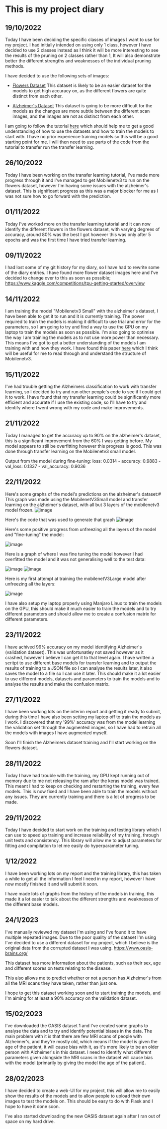 # This is my project diary

## 19/10/2022

Today I have been deciding the specific classes of images I want to use for my project.
I had initially intended on using only 1 class, however I have decided to use 2 classes instead as I think it will be more interesting to see the results of the pruning on 2 classes rather than 1,
It will also demonstrate better the different strengths and weaknesses of the individual pruning methods.

I have decided to use the following sets of images:

- [Flowers Dataset](https://storage.googleapis.com/download.tensorflow.org/example_images/flower_photos.tgz)
	This dataset is likely to be an easier dataset for the models to get high accuracy on, as the different flowers are quite distinct from each other.

- [Alzheimer's Dataset](https://www.kaggle.com/datasets/uraninjo/augmented-alzheimer-mri-dataset)
	This dataset is going to be more difficult for the models as the changes are more subtle between the different scan images, and the images are not as distinct from each other.


I am going to follow the tutorial [here](https://www.tensorflow.org/tutorials/images/classification) which should help me to get a good understanding of how to use the datasets and how to train the models to start with.
I have no prior experience training models so this will be a good starting point for me.
I will then need to use parts of the code from the tutorial to transfer run the transfer learning.

## 26/10/2022

Today I have been working on the transfer learning tutorial, I've made more progress through it and I've managed to get
Mobilenetv3 to run on the flowers dataset, however I'm having some issues with the alzheimer's dataset.
This is significant progress as this was a major blocker for me as I was not sure how to go forward with the prediction.

## 01/11/2022

Today I've worked more on the transfer learning tutorial and it can now identify the different flowers in the flowers dataset, 
with varying degrees of accuracy, around 80% was the best I got however this was only after 5 epochs and was the first time I have tried transfer learning.


## 09/11/2022

I had lost some of my git history for my diary, so I have had to rewrite some of the diary entries.
I have found more flower dataset images here and I've decided to change over to this as soon as possible;
https://www.kaggle.com/competitions/tpu-getting-started/overview

## 14/11/2022

I am training the model "Mobilenetv3 Small" with the alzheimer's dataset, I have been able to get it to run and it is currently training.
The power required to train the models is making it difficult to use trial and error for the parameters, so I am going to try and find a way to use the GPU on my laptop to train the models as soon as possible.
I'm also going to optimise the way I am training the models as to not use more power than necessary. This means I've got to get a better understanding of the models I am training with and how they work.
I have found this paper [here](https://arxiv.org/abs/1905.02244) which I think will be useful for me to read through and understand the structure of Mobilenetv3.

## 15/11/2022

I've had trouble getting the Alzheimers classification to work with transfer learning, so I decided to try and run other people's code to see if I could get it to work.
I have found that my transfer learning could be significantly more efficient and accurate if I use the existing code, so I'll have to try and identify where I went wrong with my code and make improvements.

## 21/11/2022

Today I managed to get the accuracy up to 90% on the alzheimer's dataset, this is a significant improvement from the 60% I was getting before. My model appears to still be overfitting however this progress is good. This was done through transfer learning on the Mobilenetv3 small model.

Output from the model during fine-tuning:
loss: 0.0314 - accuracy: 0.9883 - val_loss: 0.1337 - val_accuracy: 0.9036

## 22/11/2022

Here's some graphs of the model's predictions on the alzheimer's dataset:#
This graph was made using the MobilenetV3Small model and transfer learning on the alzheimer's dataset, with all but 3 layers of the mobilenetv3 model frozen.
![image](./images/better-output.png)

Here's the code that was used to generate that graph
![image](./images/training.png)

Here's some positive progress from unfreezing all the layers of the model and "fine-tuning" the model:

![image](./images/positive-progress.png)

Here is a graph of where I was fine tuning the model however I had overfitted the model and it was not generalising well to the test data:

![image](./images/fine-tuning-more.png)
![image](./images/maxing-out.png)

Here is my first attempt at training the mobilenetV3Large model after unfreezing all the layers:

![image](./images/mobilenetv3-first-attempt.png)

I have also setup my laptop properly using Manjaro Linux to train the models on the GPU, this should make it much easier to train the models and to try different parameters and should allow me to create a confusion matrix for different parameters.

## 23/11/2022

I have achived 99% accuracy on my model identifying Alzheimer's (validation dataset). This was unfortunatley not saved however as it crashed, however I believe I can get it to that level again.
I have written a scritpt to use different base models for transfer learning and to output the results of training to a JSON file so I can analyse the results later, it also saves the model to a file so I can use it later.
This should make it a lot easier to use different models, datasets and parameters to train the models and to analyse the results and make the confusion matrix.

## 27/11/2022
I have been working lots on the interim report and getting it ready to submit, during this time I have also been setting my laptop off to train the models
as I work. I discovered that my '99%' accuracy was from the model learning the validation set through the augmented images, so I have had to retrain all the 
models with images I have augmented myself.

Soon I'll finish the Alzheimers dataset training and I'll start working on the flowers dataset.

## 28/11/2022

Today I have had trouble with the training, my GPU kept running out of memory due to me not releasing the ram after the keras model was trained. This meant I had to keep on checking and restarting the training, every few models. This is now fixed and I have been able to train the models without any issues. They are currently training and there is a lot of progress to be made.

## 29/11/2022

Today I have decided to start work on the training and testing library which I can use to speed up training and increase reliability of my training, through unit tests and consistency.
This library will allow me to adjust parameters for fitting and compilation to let me easily do hyperparameter tuning.

## 1/12/2022

I have been working lots on my report and the training library, this has taken a while to get all the information I feel I need in my report, however I have now mostly finished it and will submit it soon.

I have made lots of graphs from the history of the models in training, this made it a lot easier to talk about the different strengths and weaknesses of the different base models.

## 24/1/2023

I've manually reviewed my dataset I'm using and I've found it to have multiple repeated images. Due to the poor quality of the dataset I'm using I've decided to use a different dataset for my project, which I believe is the original data from the corrupted dataset I was using.
https://www.oasis-brains.org/

This dataset has more information about the patients, such as their sex, age and different scores on tests relating to the disease.

This also allows me to predict whether or not a person has Alzheimer's from all the MRI scans they have taken, rather than just one.

I hope to get this dataset working soon and to start training the models, and I'm aiming for at least a 90% accuracy on the validation dataset.

## 15/02/2023

I've downloaded the OASIS dataset 1 and I've created some graphs to analyse the data and to try and identify potential biases in the data. The main problem with it is that there are few MRI scans of people with Alzheimer's, and they're mostly old, which means if the model is given the age of the patient, it will cause bias with it, as it's more likely to be an older person with Alzheimer's in this dataset. I need to identify what different parameters given alongside the MRI scans in the dataset will cause bias with the model (primarily by giving the model the age of the patient).

## 28/02/2023

I have decided to create a web-UI for my project, this will allow me to easily show the results of the models and to allow people to upload their own images to test the models on. This should be easy to do with Flask and I hope to have it done soon.

I've also started downloading the new OASIS dataset again after I ran out of space on my hard drive.